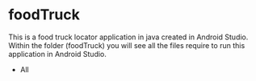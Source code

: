 # foodTruck
This is a food truck locator application in java created in Android Studio.
Within the folder (foodTruck) you will see all the files require to run this application in Android Studio.
- All
